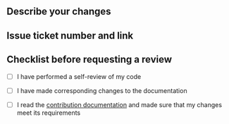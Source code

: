 ## Describe your changes

## Issue ticket number and link

## Checklist before requesting a review
- [ ] I have performed a self-review of my code
- [ ] I have made corresponding changes to the documentation
- [ ] I read the [contribution documentation](https://github.com/EVerest/EVerest/blob/main/CONTRIBUTING.md) and made sure that my changes meet its requirements

